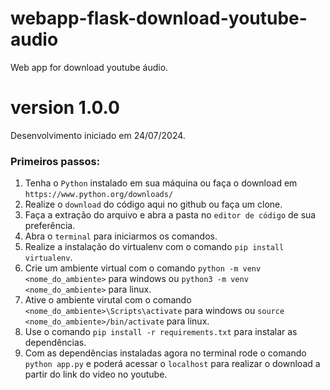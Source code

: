 # webapp-flask-download-youtube-audio
Web app for download youtube áudio.

# version 1.0.0

Desenvolvimento iniciado em 24/07/2024.

### Primeiros passos:

1. Tenha o `Python` instalado em sua máquina ou faça o download em `https://www.python.org/downloads/`
2. Realize o `download` do código aqui no github ou faça um clone.
3. Faça a extração do arquivo e abra a pasta no `editor de código` de sua preferência.
4. Abra o `terminal` para iniciarmos os comandos.
5. Realize a instalação do virtualenv com o comando `pip install virtualenv`.
6. Crie um ambiente virtual com o comando `python -m venv <nome_do_ambiente>` para windows ou `python3 -m venv <nome_do_ambiente>` para linux.
7. Ative o ambiente virutal com o comando `<nome_do_ambiente>\Scripts\activate` para windows ou `source <nome_do_ambiente>/bin/activate` para linux.
8. Use o comando `pip install -r requirements.txt` para instalar as dependências.
9. Com as dependências instaladas agora no terminal rode o comando `python app.py` e poderá acessar o `localhost` para realizar o download a partir do link do video no youtube.

